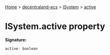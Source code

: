 [Home](./index) &gt; [decentraland-ecs](./decentraland-ecs.md) &gt; [ISystem](./decentraland-ecs.isystem.md) &gt; [active](./decentraland-ecs.isystem.active.md)

# ISystem.active property


**Signature:**
```javascript
active: boolean
```
